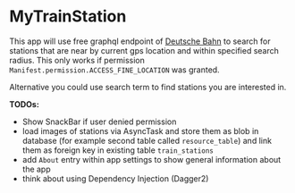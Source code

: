 # MyTrainStation

This app will use free graphql endpoint of [Deutsche Bahn](https://developer.deutschebahn.com/free1bahnql/graphql) to search 
for stations that are near by current gps location and within specified search radius. This only works if permission 
`Manifest.permission.ACCESS_FINE_LOCATION` was granted.

Alternative you could use search term to find stations you are interested in.

**TODOs:**
- Show SnackBar if user denied permission
- load images of stations via AsyncTask and store them as blob in database (for example second table called `resource_table`) and 
link them as foreign key in existing table `train_stations`
- add `About` entry within app settings to show general information about the app
- think about using Dependency Injection (Dagger2)
